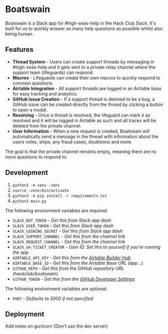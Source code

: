 # Boatswain

Boatswain is a Slack app for #high-seas-help in the Hack Club Slack. It's built for us to quickly answer as many help questions as possible whilst also being human. 

## Features

- **Thread System** - Users can create support threads by messaging in #high-seas-help and it gets sent to a private relay channel where the support team (lifeguards) can respond.
- **Macros** - Lifeguards can create their own macros to quickly respond to common questions.
- **Airtable Integration** - All support threads are logged in an Airtable base for easy tracking and analytics.
- **GitHub Issue Creation** - If a support thread is deemed to be a bug, a GitHub issue can be created directly from the thread by clicking a button to open a modal.
- **Resolving** - Once a thread is resolved, the lifeguard can mark it as resolved and it will be logged in Airtable as such and all traces will be deleted from the private channel.
- **User Information** - When a new request is created, Boatswain will automatically send a message in the thread with information about the users votes, ships, any fraud cases, doubloons and more.

The goal is that the private channel remains empty, meaning there are no more questions to respond to.

## Development

1. `python3 -m venv .venv`
2. `source .venv/bin/activate`
3. `python3 -m pip install -r requirements.txt`
4. `python3 main.py`

The following environment variables are required:

- `SLACK_BOT_TOKEN` - _Get this from Slack app dash_
- `SLACK_USER_TOKEN` - _Get this from Slack app dash_
- `SLACK_SIGNING_SECRET` - _Get this from Slack app dash_
- `SLACK_SUPPORT_CHANNEL` - _Get this from the channel link_
- `SLACK_REQUEST_CHANNEL` - _Get this from the channel link_
- `SLACK_GH_TICKET_CREATOR` - _User ID. Set this to yourself if you're running the app_
- `AIRTABLE_API_KEY` - _Get this from the [Airtable Builder Hub](https://airtable.com/create/tokens)_
- `AIRTABLE_BASE_ID` - _Get this from the Airtable Base URL (app...)_
- `GITHUB_REPO` - _Get this from the GitHub repository URL (hackclub/boatswain)_
- `GITHUB_TOKEN` - _Get this from the [GitHub Developer Settings](https://github.com/settings/tokens)_

The following environment variables are optional:
- `PORT` - _Defaults to 3000 if not specified_

## Deployment

Add notes on gunicorn (Don't use the dev server)
